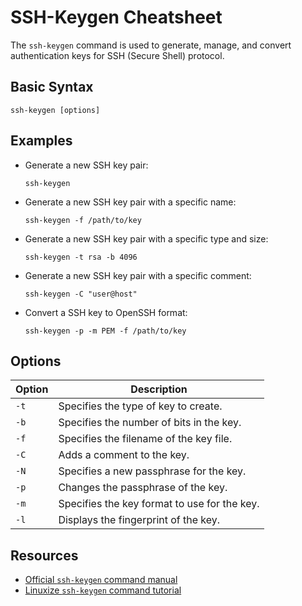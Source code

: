 # SSH-Keygen Cheatsheet

The `ssh-keygen` command is used to generate, manage, and convert authentication keys for SSH (Secure Shell) protocol.

## Basic Syntax

```
ssh-keygen [options]
```

## Examples

- Generate a new SSH key pair:

  ```
  ssh-keygen
  ```

- Generate a new SSH key pair with a specific name:

  ```
  ssh-keygen -f /path/to/key
  ```

- Generate a new SSH key pair with a specific type and size:

  ```
  ssh-keygen -t rsa -b 4096
  ```

- Generate a new SSH key pair with a specific comment:

  ```
  ssh-keygen -C "user@host"
  ```

- Convert a SSH key to OpenSSH format:

  ```
  ssh-keygen -p -m PEM -f /path/to/key
  ```

## Options

| Option | Description |
| ------ | ----------- |
| `-t` | Specifies the type of key to create. |
| `-b` | Specifies the number of bits in the key. |
| `-f` | Specifies the filename of the key file. |
| `-C` | Adds a comment to the key. |
| `-N` | Specifies a new passphrase for the key. |
| `-p` | Changes the passphrase of the key. |
| `-m` | Specifies the key format to use for the key. |
| `-l` | Displays the fingerprint of the key. |

## Resources

- [Official `ssh-keygen` command manual](https://man7.org/linux/man-pages/man1/ssh-keygen.1.html)
- [Linuxize `ssh-keygen` command tutorial](https://linuxize.com/post/how-to-set-up-ssh-keys-on-ubuntu-20-04/)
